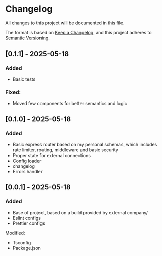# Changelog

All changes to this project will be documented in this file.

The format is based on [Keep a Changelog](https://keepachangelog.com/en/1.0.0/),
and this project adheres to [Semantic Versioning](https://semver.org/spec/v2.0.0.html).

## [0.1.1] - 2025-05-18

### Added
- Basic tests

### Fixed:
- Moved few components for better semantics and logic

## [0.1.0] - 2025-05-18

### Added
- Basic express router based on my personal schemas, which includes rate limiter, routing, middleware and basic security
- Proper state for external connections
- Config loader
- changelog
-  Errors handler

## [0.0.1] - 2025-05-18

### Added
- Base of project, based on a build provided by external company/
- Eslint configs
- Prettier configs

Modified:
- Tsconfig
- Package.json
